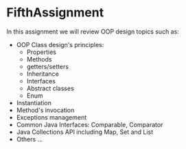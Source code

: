 # FifthAssignment

In this assignment we will review OOP design topics such as:

* OOP Class design's principles:
    * Properties
    * Methods
    * getters/setters
    * Inheritance
    * Interfaces
    * Abstract classes
    * Enum
* Instantiation
* Method's invocation
* Exceptions management
* Common Java Interfaces: Comparable, Comparator
* Java Collections API including Map, Set and List
* Others ...
